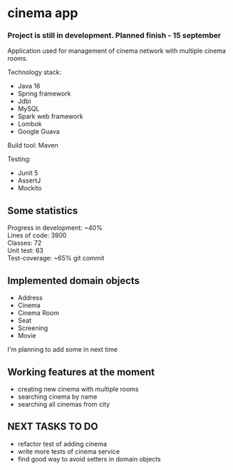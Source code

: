 # cinema app
### Project is still in development. Planned finish - 15 september

Application used for management of cinema network with multiple cinema rooms.  

Technology stack:  

- Java 16
- Spring framework
- Jdbi
- MySQL
- Spark web framework
- Lombok
- Google Guava

Build tool: Maven

Testing:

- Junit 5
- AssertJ
- Mockito

## Some statistics

Progress in development: ~40%  
Lines of code: 3900  
Classes: 72  
Unit test: 63    
Test-coverage: ~65%  git commit

## Implemented domain objects

- Address  
- Cinema  
- Cinema Room  
- Seat  
- Screening  
- Movie  

I'm planning to add some in next time


## Working features at the moment

- creating new cinema with multiple rooms
- searching cinema by name
- searching all cinemas from city


## NEXT TASKS TO DO

- refactor test of adding cinema
- write more tests of cinema service
- find good way to avoid setters in domain objects





